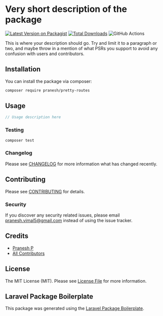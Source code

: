 # Very short description of the package

[![Latest Version on Packagist](https://img.shields.io/packagist/v/pranesh/pretty-routes.svg?style=flat-square)](https://packagist.org/packages/pranesh/pretty-routes)
[![Total Downloads](https://img.shields.io/packagist/dt/pranesh/pretty-routes.svg?style=flat-square)](https://packagist.org/packages/pranesh/pretty-routes)
![GitHub Actions](https://github.com/pranesh/pretty-routes/actions/workflows/main.yml/badge.svg)

This is where your description should go. Try and limit it to a paragraph or two, and maybe throw in a mention of what PSRs you support to avoid any confusion with users and contributors.

## Installation

You can install the package via composer:

```bash
composer require pranesh/pretty-routes
```

## Usage

```php
// Usage description here
```

### Testing

```bash
composer test
```

### Changelog

Please see [CHANGELOG](CHANGELOG.md) for more information what has changed recently.

## Contributing

Please see [CONTRIBUTING](CONTRIBUTING.md) for details.

### Security

If you discover any security related issues, please email pranesh.vimal5@gmail.com instead of using the issue tracker.

## Credits

-   [Pranesh P](https://github.com/pranesh)
-   [All Contributors](../../contributors)

## License

The MIT License (MIT). Please see [License File](LICENSE.md) for more information.

## Laravel Package Boilerplate

This package was generated using the [Laravel Package Boilerplate](https://laravelpackageboilerplate.com).
